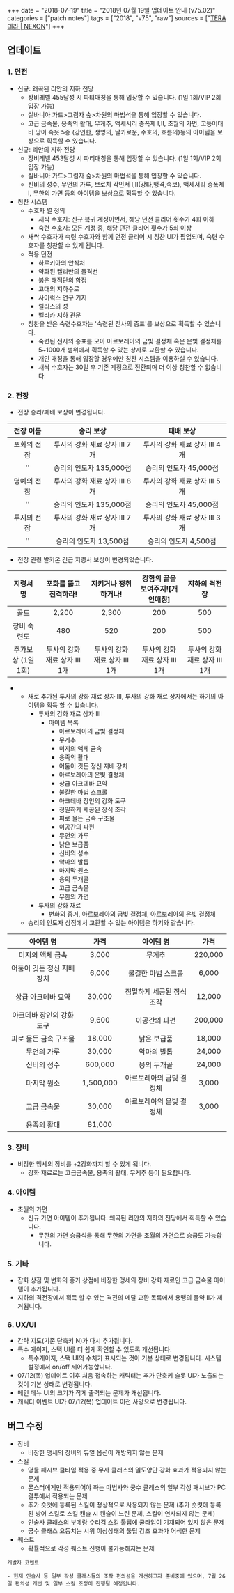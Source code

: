 +++
date = "2018-07-19"
title = "2018년 07월 19일 업데이트 안내 (v75.02)"
categories = ["patch notes"]
tags = ["2018", "v75", "raw"]
sources = ["[TERA 테라 | NEXON](http://tera.nexon.com/news/update/view.aspx?n4articlesn=348)"]
+++

## 업데이트

### **1.** 던전
- 신규: 왜곡된 리안의 지하 전당
  - 장비레벨 455달성 시 파티매칭을 통해 입장할 수 있습니다. (1일 1회/VIP 2회 입장 가능)
  - 실바니아 가드>그림자 숲>차원의 마법석을 통해 입장할 수 있습니다.
  - 고급 금속물, 용족의 활대, 무게추, 액세서리 증폭제 I,II, 초월의 가면, 고등어태비 냥이 속옷 5종 (강인한, 생명의, 날카로운, 수호의, 흐름의)등의 아이템을 보상으로 획득할 수 있습니다.
- 신규: 리안의 지하 전당
  - 장비레벨 453달성 시 파티매칭을 통해 입장할 수 있습니다. (1일 1회/VIP 2회 입장 가능)
  - 실바니아 가드>그림자 숲>차원의 마법석을 통해 입장할 수 있습니다.
  - 신비의 성수, 무언의 가루, 브로치 각인서 I,II(강타,맹격,속보), 액세서리 증폭제 I, 무한의 가면 등의 아이템을 보상으로 획득할 수 있습니다.
- 칭찬 시스템
  - 수호자 별 정의
    - 새싹 수호자: 신규 복귀 계정이면서, 해당 던전 클리어 횟수가 4회 이하
    - 숙련 수호자: 모든 계정 중, 해당 던전 클리어 횟수가 5회 이상
  - 새싹 수호자가 숙련 수호자와 함께 던전 클리어 시 칭찬 UI가 팝업되며, 숙련 수호자를 칭찬할 수 있게 됩니다.
  - 적용 던전
    - 하르키아의 안식처
    - 약화된 켈리반의 돌격선
    - 붉은 해적단의 함정
    - 고대의 지하수로
    - 사이럭스 연구 기지
    - 릴리스의 성
    - 벨리카 지하 관문
  - 칭찬을 받은 숙련수호자는 '숙련된 전사의 증표'를 보상으로 획득할 수 있습니다.
    - 숙련된 전사의 증표를 모아 아르보레아의 금빛 결정체 혹은 은빛 결정체를 5~1000개 범위에서 획득할 수 있는 상자로 교환할 수 있습니다.
    - 개인 매칭을 통해 입장할 경우에만 칭찬 시스템을 이용하실 수 있습니다.
    - 새싹 수호자는 30일 후 기존 계정으로 전환되며 더 이상 칭찬할 수 없습니다.

### **2.** 전장
- 전장 승리/패배 보상이 변경됩니다.

| 전장 이름 | 승리 보상 | 패배 보상 |
| :-: | :-: | :-: |
| 포화의 전장 | 투사의 강화 재료 상자 III 7개 | 투사의 강화 재료 상자 III 4개 |
|''| 승리의 인도자 135,000점 | 승리의 인도자 45,000점 |
| 명예의 전장 | 투사의 강화 재료 상자 III 8개 | 투사의 강화 재료 상자 III 5개 |
|''| 승리의 인도자 135,000점 | 승리의 인도자 45,000점 |
| 투지의 전장 | 투사의 강화 재료 상자 III 7개 | 투사의 강화 재료 상자 III 3개 |
|''| 승리의 인도자 13,500점 | 승리의 인도자 4,500점 |

- 전장 관련 발키온 긴급 지령서 보상이 변경되었습니다.

| 지령서명 | 포화를 뚫고 진격하라! | 지키거나 쟁취하거나! | 강함의 끝을 보여주지![개인매칭] | 지하의 격전장 |
| :-: | :-: | :-: | :-: | :-: |
| 골드 | 2,200 | 2,300 | 200 | 500 |
| 장비 숙련도 | 480 | 520 | 200 | 500 |
| 추가보상 (1일 1회) | 투사의 강화 재료 상자 III 1개 | 투사의 강화 재료 상자 III 1개 | 투사의 강화 재료 상자 III 1개 | 투사의 강화 재료 상자 III 1개 |

- 
  - 새로 추가된 투사의 강화 재료 상자 III, 투사의 강화 재료 상자에서는 하기의 아이템을 획득 할 수 있습니다.
    - 투사의 강화 재료 상자 III
      - 아이템 목록
        - 아르보레아의 금빛 결정체
        - 무게추
        - 미지의 액체 금속
        - 용족의 활대
        - 어둠이 깃든 정신 지배 장치
        - 아르보레아의 은빛 결정체
        - 상급 아크데바 묘약
        - 불길한 마법 스크롤
        - 아크데바 장인의 강화 도구
        - 정밀하게 세공된 장식 조각
        - 피로 물든 금속 구조물
        - 이공간의 파편
        - 무언의 가루
        - 낡은 보급품
        - 신비의 성수
        - 악마의 발톱
        - 마지막 원소
        - 용의 두개골
        - 고급 금속물
        - 무한의 가면
    - 투사의 강화 재료
      - 변화의 증거, 아르보레아의 금빛 결정체, 아르보레아의 은빛 결정체
  - 승리의 인도자 상점에서 교환할 수 있는 아이템은 하기와 같습니다.

| 아이템 명 | 가격 | 아이템 명 | 가격 |
| :-: | :-: | :-: | :-: |
| 미지의 액체 금속 | 3,000 | 무게추 | 220,000 |
| 어둠이 깃든 정신 지배 장치 | 6,000 | 불길한 마법 스크롤 | 6,000 |
| 상급 아크데바 묘약 | 30,000 | 정밀하게 세공된 장식 조각 | 12,000 |
| 아크데바 장인의 강화 도구 | 9,600 | 이공간의 파편 | 200,000 |
| 피로 물든 금속 구조물 | 18,000 | 낡은 보급품 | 18,000 |
| 무언의 가루 | 30,000 | 악마의 발톱 | 24,000 |
| 신비의 성수 | 600,000 | 용의 두개골 | 24,000 |
| 마지막 원소 | 1,500,000 | 아르보레아의 금빛 결정체 | 3,000 |
| 고급 금속물 | 30,000 | 아르보레아의 은빛 결정체 | 3,000 |
| 용족의 활대 | 81,000 ||

### **3.** 장비
- 비장한 맹세의 장비를 +2강화까지 할 수 있게 됩니다.
  - 강화 재료로는 고급금속물, 용족의 활대, 무게추 등이 필요합니다.

### **4.** 아이템
- 초월의 가면
  - 신규 가면 아이템이 추가됩니다. 왜곡된 리안의 지하의 전당에서 획득할 수 있습니다.
    - 무한의 가면 승급석을 통해 무한의 가면을 초월의 가면으로 승급도 가능합니다.

### **5.** 기타
- 잡화 상점 및 변화의 증거 상점에 비장한 맹세의 장비 강화 재료인 고급 금속물 아이템이 추가됩니다.
- 지하의 격전장에서 획득 할 수 있는 격전의 메달 교환 목록에서 용맹의 물약 II가 제거됩니다.

### **6.** UX/UI
- 간략 지도(기존 단축키 N)가 다시 추가됩니다.
- 특수 게이지, 스택 UI를 더 쉽게 확인할 수 있도록 개선됩니다.
  - 특수게이지, 스택 UI의 수치가 표시되는 것이 기본 상태로 변경됩니다. 시스템 설정에서 on/off 제어가능합니다.
- 07/12(목) 업데이트 이후 처음 접속하는 캐릭터는 추가 단축키 슬롯 UI가 노출되는 것이 기본 상태로 변경됩니다.
- 메인 메뉴 UI의 크기가 작게 출력되는 문제가 개선됩니다.
- 캐릭터 이벤트 UI가 07/12(목) 업데이트 이전 사양으로 변경됩니다.

## 버그 수정

- 장비
  - 비장한 맹세의 장비의 듀얼 옵션이 개방되지 않는 문제
- 스킬
  - 영물 패시브 쿨타임 적용 중 무사 클래스의 일도양단 강화 효과가 적용되지 않는 문제
  - 몬스터에게만 적용되어야 하는 마법사와 궁수 클래스의 일부 각성 패시브가 PC 결투에서 적용되는 문제
  - 추가 숏컷에 등록된 스킬이 정상적으로 사용되지 않는 문제 (추가 숏컷에 등록된 방어 스킬로 스킬 캔슬 시 캔슬이 느린 문제, 스킬이 연사되지 않는 문제)
  - 인술사 클래스의 부메랑 수리검 스킬 툴팁에 쿨타임이 기재되어 있지 않은 문제
  - 궁수 클래스 요동치는 시위 이상상태의 툴팁 강조 효과가 어색한 문제
- 퀘스트
  - 확률적으로 각성 퀘스트 진행이 불가능해지는 문제

```
개발자 코멘트

- 현재 인술사 등 일부 각성 클래스들의 조작 편의성을 개선하고자 준비중에 있으며, 7월 26일 편의성 개선 및 일부 스킬 조정이 진행될 예정입니다.
```

